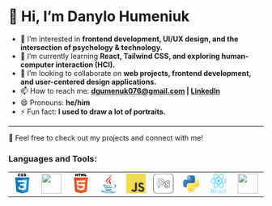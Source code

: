 # 👋 Hi, I’m Danylo Humeniuk

- 👀 I’m interested in **frontend development, UI/UX design, and the intersection of psychology & technology.**
- 🌱 I’m currently learning **React, Tailwind CSS, and exploring human-computer interaction (HCI).**
- 💞️ I’m looking to collaborate on **web projects, frontend development, and user-centered design applications.**
- 📫 How to reach me: **dgumenuk076@gmail.com | [LinkedIn](https://www.linkedin.com/in/danylo-humeniuk-aba4a8257/)**
- 😄 Pronouns: **he/him**
- ⚡ Fun fact: **I used to draw a lot of portraits.**

---

🌟 Feel free to check out my projects and connect with me!


<!---
DanyaHumeniuk/DanyaHumeniuk is a ✨ special ✨ repository because its `README.md` (this file) appears on your GitHub profile.
You can click the Preview link to take a look at your changes.
--->

<h3 align="left">Languages and Tools:</h3>

<table>
  <tr>
    <td align="center" width="50">
      <a href="https://www.w3schools.com/css/" target="_blank">
        <img src="https://raw.githubusercontent.com/devicons/devicon/master/icons/css3/css3-original-wordmark.svg" width="40" height="40"/>
      </a>
    </td>
    <td align="center" width="50">
      <a href="https://www.figma.com/" target="_blank">
        <img src="https://www.vectorlogo.zone/logos/figma/figma-icon.svg" width="40" height="40"/>
      </a>
    </td>
    <td align="center" width="50">
      <a href="https://www.w3.org/html/" target="_blank">
        <img src="https://raw.githubusercontent.com/devicons/devicon/master/icons/html5/html5-original-wordmark.svg" width="40" height="40"/>
      </a>
    </td>
    <td align="center" width="50">
      <a href="https://www.java.com" target="_blank">
        <img src="https://raw.githubusercontent.com/devicons/devicon/master/icons/java/java-original.svg" width="40" height="40"/>
      </a>
    </td>
    <td align="center" width="50">
      <a href="https://developer.mozilla.org/en-US/docs/Web/JavaScript" target="_blank">
        <img src="https://raw.githubusercontent.com/devicons/devicon/master/icons/javascript/javascript-original.svg" width="40" height="40"/>
      </a>
    </td>
    <td align="center" width="50">
      <a href="https://www.photoshop.com/en" target="_blank">
        <img src="https://raw.githubusercontent.com/devicons/devicon/master/icons/photoshop/photoshop-line.svg" width="40" height="40"/>
      </a>
    </td>
    <td align="center" width="50">
      <a href="https://www.python.org" target="_blank">
        <img src="https://raw.githubusercontent.com/devicons/devicon/master/icons/python/python-original.svg" width="40" height="40"/>
      </a>
    </td>
    <td align="center" width="50">
      <a href="https://reactjs.org/" target="_blank">
        <img src="https://raw.githubusercontent.com/devicons/devicon/master/icons/react/react-original-wordmark.svg" width="40" height="40"/>
      </a>
    </td>
    <td align="center" width="50">
      <a href="https://tailwindcss.com/" target="_blank">
        <img src="https://www.vectorlogo.zone/logos/tailwindcss/tailwindcss-icon.svg" width="40" height="40"/>
      </a>
    </td>
  </tr>
</table>


